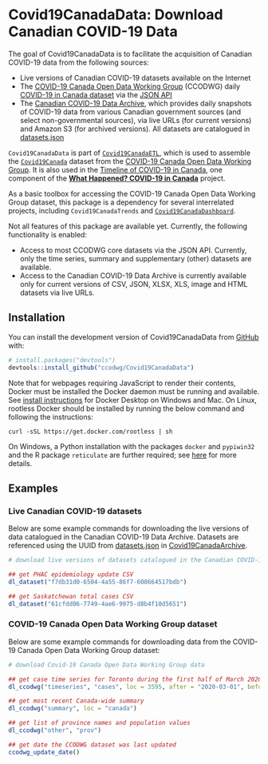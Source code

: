 
# Covid19CanadaData: Download Canadian COVID-19 Data

<!-- badges: start -->
<!-- badges: end -->

The goal of Covid19CanadaData is to facilitate the acquisition of Canadian COVID-19 data from the following sources:

* Live versions of Canadian COVID-19 datasets available on the Internet
* The [COVID-19 Canada Open Data Working Group](https://opencovid.ca/) (CCODWG) daily [COVID-19 in Canada dataset](https://github.com/ccodwg/Covid19Canada) via the [JSON API](https://opencovid.ca/api/)
* The [Canadian COVID-19 Data Archive](https://github.com/ccodwg/Covid19CanadaArchive), which provides daily snapshots of COVID-19 data from various Canadian government sources (and select non-governmental sources), via live URLs (for current versions) and Amazon S3 (for archived versions). All datasets are catalogued in [datasets.json](https://github.com/ccodwg/Covid19CanadaArchive/blob/master/datasets.json)

`Covid19CanadaData` is part of [`Covid19CanadaETL`](https://github.com/ccodwg/Covid19CanadaETL), which is used to assemble the [`Covid19Canada`](https://github.com/ccodwg/Covid19Canada) dataset from the [COVID-19 Canada Open Data Working Group](https://opencovid.ca/). It is also used in the [Timeline of COVID-19 in Canada](https://github.com/ccodwg/CovidTimelineCanada), one component of the **[What Happened? COVID-19 in Canada](https://whathappened.coronavirus.icu/)** project.

As a basic toolbox for accessing the COVID-19 Canada Open Data Working Group dataset, this package is a dependency for several interrelated projects,
including `Covid19CanadaTrends` and [`Covid19CanadaDashboard`](https://github.com/ccodwg/Covid19CanadaDashboard).

Not all features of this package are available yet. Currently, the following functionality is enabled:

* Access to most CCODWG core datasets via the JSON API. Currently, only the time series, summary and supplementary (other) datasets are available.
* Access to the Canadian COVID-19 Data Archive is currently available only for current versions of CSV, JSON, XLSX, XLS, image and HTML datasets via live URLs.

## Installation

You can install the development version of Covid19CanadaData from [GitHub](https://github.com/ccodwg/Covid19CanadaData) with:

``` r
# install.packages("devtools")
devtools::install_github("ccodwg/Covid19CanadaData")
```

Note that for webpages requiring JavaScript to render their contents, Docker
must be installed the Docker daemon must be running and available. See
[install instructions](https://docs.docker.com/get-docker/) for Docker Desktop
on Windows and Mac. On Linux, rootless Docker should be installed by running the
below command and following the instructions:

```
curl -sSL https://get.docker.com/rootless | sh
```

On Windows, a Python installation with the packages `docker` and `pypiwin32` and
the R package `reticulate` are further required; see [here](https://github.com/richfitz/stevedore#windows-support)
for more details.

## Examples

### Live Canadian COVID-19 datasets

Below are some example commands for downloading the live versions of data catalogued in the Canadian COVID-19 Data Archive. Datasets are referenced using the UUID from [datasets.json](https://github.com/ccodwg/Covid19CanadaArchive/blob/master/data/datasets.json) in [Covid19CanadaArchive](https://github.com/ccodwg/Covid19CanadaArchive).

``` r
# download live versions of datasets catalogued in the Canadian COVID-19 Data Archive

## get PHAC epidemiology update CSV
dl_dataset("f7db31d0-6504-4a55-86f7-608664517bdb")

## get Saskatchewan total cases CSV
dl_dataset("61cfdd06-7749-4ae6-9975-d8b4f10d5651")
```

### COVID-19 Canada Open Data Working Group dataset

Below are some example commands for downloading data from the COVID-19 Canada Open Data Working Group dataset:

``` r
# download Covid-19 Canada Open Data Working Group data

## get case time series for Toronto during the first half of March 2020
dl_ccodwg("timeseries", "cases", loc = 3595, after = "2020-03-01", before = "2020-03-15")

## get most recent Canada-wide summary
dl_ccodwg("summary", loc = "canada")

## get list of province names and population values
dl_ccodwg("other", "prov")

## get date the CCODWG dataset was last updated
ccodwg_update_date()
```
